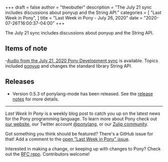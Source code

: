 +++
draft = false
author = "theobutler"
description = "The July 21 sync includes discussions about ponyup and the String API."
categories = [
    "Last Week in Pony",
]
title = "Last Week in Pony - July 26, 2020"
date = "2020-07-26T16:00:37-04:00"
+++

The July 21 sync includes discussions about ponyup and the String API.

<!--more-->


## Items of note

-[Audio from the July 21, 2020 Pony Development sync](https://sync-recordings.ponylang.io/r/2020_07_21.m4a) is available. Topics included [ponyup](https://github.com/ponylang/ponyup) and changes the standard library String API.

## Releases

- Version 0.5.3 of ponylang-mode has been released. See the [release notes](https://github.com/ponylang/ponylang-mode/releases/tag/0.5.3) for more details.

___

_Last Week In Pony_ is a weekly blog post to catch you up on the latest news for the Pony programming language. To learn more about Pony check out [our website](https://ponylang.io), our Twitter account [@ponylang](https://twitter.com/ponylang), or our [Zulip community](https://ponylang.zulipchat.com).

Got something you think should be featured? There's a GitHub issue for that! Add a comment to the [open "Last Week in Pony" issue](https://github.com/ponylang/ponylang.github.io/issues?q=is%3Aissue+is%3Aopen+label%3Alast-week-in-pony).

Interested in making a change, or keeping up with changes to Pony? Check out the [RFC repo](https://github.com/ponylang/rfcs). Contributors welcome!
